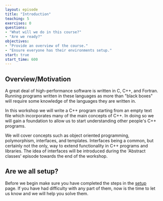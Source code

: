 ```yaml
---
layout: episode
title: "Introduction"
teaching: 5
exercises: 0
questions:
- "What will we do in this course?"
- "Are we ready?"
objectives:
- "Provide an overview of the course."
- "Ensure everyone has their environments setup."
start: true
start_time: 600
---
```


## Overview/Motivation
A great deal of high-performance software is written in C, C++, and Fortran. Running programs written in these languages as more than "black boxes" will require some knowledge of the languages they are written in.

In this workshop we will write a C++ program starting from an empty text file which incorporates many of the main concepts of C++. In doing so we will gain a foundation to allow us to start understanding other people's C++ programs.

We will cover concepts such as object oriented programming, polymorphism, interfaces, and templates. Interfaces being a common, but certainly not the only, way to extend functionality in C++ programs and libraries. The idea of interfaces will be introduced during the 'Abstract classes' episode towards the end of the workshop.


## Are we all setup?

Before we begin make sure you have completed the steps in the [setup](../setup) page. If you have had difficulty with any part of them, now is the time to let us know and we will help you solve them.
